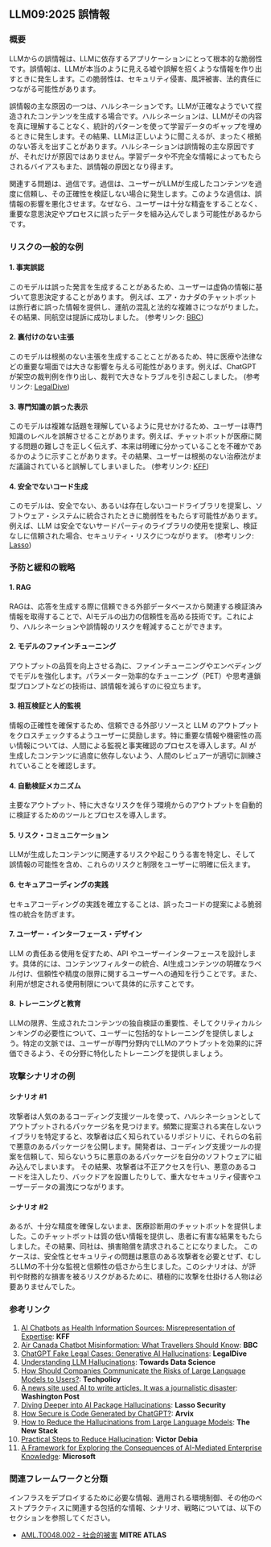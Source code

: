 ## LLM09:2025 誤情報

### 概要

LLMからの誤情報は、LLMに依存するアプリケーションにとって根本的な脆弱性です。誤情報は、LLMが本当のように見える嘘や誤解を招くような情報を作り出すときに発生します。この脆弱性は、セキュリティ侵害、風評被害、法的責任につながる可能性があります。

誤情報の主な原因の一つは、ハルシネーションです。LLMが正確なようでいて捏造されたコンテンツを生成する場合です。ハルシネーションは、LLMがその内容を真に理解することなく、統計的パターンを使って学習データのギャップを埋めるときに発生します。その結果、LLMは正しいように聞こえるが、まったく根拠のない答えを出すことがあります。ハルシネーションは誤情報の主な原因ですが、それだけが原因ではありません。学習データや不完全な情報によってもたらされるバイアスもまた、誤情報の原因となり得ます。

関連する問題は、過信です。過信は、ユーザーがLLMが生成したコンテンツを過度に信頼し、その正確性を検証しない場合に発生します。このような過信は、誤情報の影響を悪化させます。なぜなら、ユーザーは十分な精査をすることなく、重要な意思決定やプロセスに誤ったデータを組み込んでしまう可能性があるからです。

### リスクの一般的な例

#### 1. 事実誤認

このモデルは誤った発言を生成することがあるため、ユーザーは虚偽の情報に基づいて意思決定することがあります。 例えば、エア・カナダのチャットボットは旅行者に誤った情報を提供し、運航の混乱と法的な複雑さにつながりました。その結果、同航空は提訴に成功しました。
(参考リンク: [BBC](https://www.bbc.com/travel/article/20240222-air-canada-chatbot-misinformation-what-travellers-should-know))

#### 2. 裏付けのない主張

このモデルは根拠のない主張を生成することことがあるため、特に医療や法律などの重要な場面では大きな影響を与える可能性があります。例えば、ChatGPTが架空の裁判例を作り出し、裁判で大きなトラブルを引き起こしました。
(参考リンク: [LegalDive](https://www.legaldive.com/news/chatgpt-fake-legal-cases-generative-ai-hallucinations/651557/))

#### 3. 専門知識の誤った表示

このモデルは複雑な話題を理解しているように見せかけるため、ユーザーは専門知識のレベルを誤解させることがあります。例えば、チャットボットが医療に関する問題の難しさを正しく伝えず、本来は明確に分かっていることを不確かであるかのように示すことがあります。その結果、ユーザーは根拠のない治療法がまだ議論されていると誤解してしまいました。
(参考リンク: [KFF](https://www.kff.org/health-misinformation-monitor/volume-05/))

#### 4. 安全でないコード生成

このモデルは、安全でない、あるいは存在しないコードライブラリを提案し、ソフトウェア・システムに統合されたときに脆弱性をもたらす可能性があります。例えば、LLM は安全でないサードパーティのライブラリの使用を提案し、検証なしに信頼された場合、セキュリティ・リスクにつながります。 
(参考リンク: [Lasso](https://www.lasso.security/blog/ai-package-hallucinations))

### 予防と緩和の戦略

#### 1. RAG

RAGは、応答を生成する際に信頼できる外部データベースから関連する検証済み情報を取得することで、AIモデルの出力の信頼性を高める技術です。これにより、ハルシネーションや誤情報のリスクを軽減することができます。

#### 2. モデルのファインチューニング

アウトプットの品質を向上させる為に、ファインチューニングやエンべディングでモデルを強化します。パラメーター効率的なチューニング（PET）や思考連鎖型プロンプトなどの技術は、誤情報を減らすのに役立ちます。

#### 3. 相互検証と人的監視

情報の正確性を確保するため、信頼できる外部リソースと LLM のアウトプットをクロスチェックするようユーザーに奨励します。特に重要な情報や機密性の高い情報については、人間による監視と事実確認のプロセスを導入します。AI が生成したコンテンツに過度に依存しないよう、人間のレビュアーが適切に訓練されていることを確認します。

#### 4. 自動検証メカニズム

主要なアウトプット、特に大きなリスクを伴う環境からのアウトプットを自動的に検証するためのツールとプロセスを導入します。

#### 5. リスク・コミュニケーション

LLMが生成したコンテンツに関連するリスクや起こりうる害を特定し、そして誤情報の可能性を含め、これらのリスクと制限をユーザーに明確に伝えます。

#### 6. セキュアコーディングの実践

セキュアコーディングの実践を確立することは、誤ったコードの提案による脆弱性の統合を防ぎます。

#### 7. ユーザー・インターフェース・デザイン

LLM の責任ある使用を促すため、API やユーザーインターフェースを設計します。具体的には、コンテンツフィルターの統合、AI生成コンテンツの明確なラベル付け、信頼性や精度の限界に関するユーザーへの通知を行うことです。また、利用が想定される使用制限について具体的に示すことです。

#### 8. トレーニングと教育

LLMの限界、生成されたコンテンツの独自検証の重要性、そしてクリティカルシンキングの必要性について、ユーザーに包括的なトレーニングを提供しましょう。特定の文脈では、ユーザーが専門分野内でLLMのアウトプットを効果的に評価できるよう、その分野に特化したトレーニングを提供しましょう。

### 攻撃シナリオの例

#### シナリオ #1

攻撃者は人気のあるコーディング支援ツールを使って、ハルシネーションとしてアウトプットされるパッケージ名を見つけます。頻繁に提案される実在しないライブラリを特定すると、攻撃者は広く知られているリポジトリに、それらの名前で悪意のあるパッケージを公開します。開発者は、コーディング支援ツールの提案を信頼して、知らないうちに悪意のあるパッケージを自分のソフトウェアに組み込んでしまいます。
その結果、攻撃者は不正アクセスを行い、悪意のあるコードを注入したり、バックドアを設置したりして、重大なセキュリティ侵害やユーザーデータの漏洩につながります。

#### シナリオ #2

あるが、十分な精度を確保しないまま、医療診断用のチャットボットを提供しました。このチャットボットは質の低い情報を提供し、患者に有害な結果をもたらしました。その結果、同社は、損害賠償を請求されることになりました。
このケースは、安全性とセキュリティの問題は悪意のある攻撃者を必要とせず、むしろLLMの不十分な監視と信頼性の低さから生じました。このシナリオは、が評判や財務的な損害を被るリスクがあるために、積極的に攻撃を仕掛ける人物は必要ありませんでした。

### 参考リンク

1. [AI Chatbots as Health Information Sources: Misrepresentation of Expertise](https://www.kff.org/health-misinformation-monitor/volume-05/): **KFF**
2. [Air Canada Chatbot Misinformation: What Travellers Should Know](https://www.bbc.com/travel/article/20240222-air-canada-chatbot-misinformation-what-travellers-should-know): **BBC**
3. [ChatGPT Fake Legal Cases: Generative AI Hallucinations](https://www.legaldive.com/news/chatgpt-fake-legal-cases-generative-ai-hallucinations/651557/): **LegalDive**
4. [Understanding LLM Hallucinations](https://towardsdatascience.com/llm-hallucinations-ec831dcd7786): **Towards Data Science**
5. [How Should Companies Communicate the Risks of Large Language Models to Users?](https://techpolicy.press/how-should-companies-communicate-the-risks-of-large-language-models-to-users/): **Techpolicy**
6. [A news site used AI to write articles. It was a journalistic disaster](https://www.washingtonpost.com/media/2023/01/17/cnet-ai-articles-journalism-corrections/): **Washington Post**
7. [Diving Deeper into AI Package Hallucinations](https://www.lasso.security/blog/ai-package-hallucinations): **Lasso Security**
8. [How Secure is Code Generated by ChatGPT?](https://arxiv.org/abs/2304.09655): **Arvix**
9. [How to Reduce the Hallucinations from Large Language Models](https://thenewstack.io/how-to-reduce-the-hallucinations-from-large-language-models/): **The New Stack**
10. [Practical Steps to Reduce Hallucination](https://newsletter.victordibia.com/p/practical-steps-to-reduce-hallucination): **Victor Debia**
11. [A Framework for Exploring the Consequences of AI-Mediated Enterprise Knowledge](https://www.microsoft.com/en-us/research/publication/a-framework-for-exploring-the-consequences-of-ai-mediated-enterprise-knowledge-access-and-identifying-risks-to-workers/): **Microsoft**

### 関連フレームワークと分類

インフラスをデプロイするために必要な情報、適用される環境制御、その他のベストプラクティスに関連する包括的な情報、シナリオ、戦略については、以下のセクションを参照してください。

- [AML.T0048.002 - 社会的被害](https://atlas.mitre.org/techniques/AML.T0048) **MITRE ATLAS**